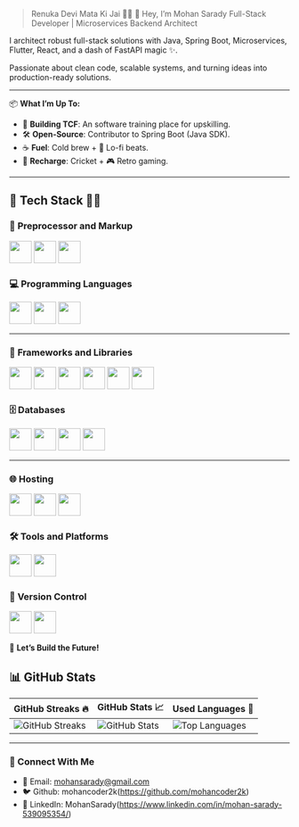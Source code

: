 
> Renuka Devi Mata Ki Jai 🙏🏻
👋 Hey, I’m Mohan Sarady
Full-Stack Developer | Microservices Backend Architect

I architect robust full-stack solutions with Java, Spring Boot, Microservices, Flutter, React, and a dash of FastAPI magic ✨.

Passionate about clean code, scalable systems, and turning ideas into production-ready solutions.

---

📦 **What I’m Up To:**  
- 🚀 **Building TCF**: An software training place for upskilling.  
- 🛠 **Open-Source**: Contributor to Spring Boot (Java SDK).  
- ☕ **Fuel**: Cold brew + 🎵 Lo-fi beats.  
- 🏏 **Recharge**: Cricket + 🎮 Retro gaming.  

---


## 🚀 Tech Stack 🧑‍💻

### 📜 **Preprocessor and Markup**
<p align="left">
  <img src="https://img.shields.io/badge/HTML5-E34F26?logo=html5&logoColor=white" height="40">
  <img src="https://img.shields.io/badge/CSS3-1572B6?logo=css3&logoColor=white" height="40">
  <img src="https://img.shields.io/badge/Tailwind_CSS-06B6D4?logo=tailwindcss&logoColor=white" height="40">
</p>

### 💻 **Programming Languages**
<p align="left">
  <img src="https://img.shields.io/badge/C-A8B9CC?logo=c&logoColor=white" height="40">
  <img src="https://img.shields.io/badge/C++-00599C?logo=cplusplus&logoColor=white" height="40">
  <img src="https://img.shields.io/badge/Java-007396?logo=java&logoColor=white" height="40">
</p>

---

### 🧰 **Frameworks and Libraries**
<p align="left">
  <img src="https://img.shields.io/badge/Spring%20Boot-6DB33F?logo=spring-boot&logoColor=white" height="40">
  <img src="https://img.shields.io/badge/FastAPI-009688?logo=fastapi&logoColor=white" height="40">
  <img src="https://img.shields.io/badge/Flask-000000?logo=flask&logoColor=white" height="40">
  <img src="https://img.shields.io/badge/React-61DAFB?logo=react&logoColor=black" height="40">
  <img src="https://img.shields.io/badge/Flutter-02569B?logo=flutter&logoColor=white" height="40">
  <img src="https://img.shields.io/badge/React%20Native-61DAFB?logo=react&logoColor=black" height="40">
</p>

### 🗄️ **Databases**
<p align="left">
  <img src="https://img.shields.io/badge/MySQL-4479A1?logo=mysql&logoColor=white" height="40">
  <img src="https://img.shields.io/badge/PostgreSQL-4169E1?logo=postgresql&logoColor=white" height="40">
  <img src="https://img.shields.io/badge/Firebase-FFCA28?logo=firebase&logoColor=black" height="40">
  <img src="https://img.shields.io/badge/MongoDB-47A248?logo=mongodb&logoColor=white" height="40">
</p>

---

### 🌐 **Hosting**
<p align="left">
  <img src="https://img.shields.io/badge/Render-46E3B7?logo=render&logoColor=black" height="40">
  <img src="https://img.shields.io/badge/Docker-2496ED?logo=docker&logoColor=white" height="40">
  <img src="https://img.shields.io/badge/Kubernetes-326CE5?logo=kubernetes&logoColor=white" height="40">
</p>

### 🛠️ **Tools and Platforms**
<p align="left">
  <img src="https://img.shields.io/badge/Linux-FCC624?logo=linux&logoColor=black" height="40">
  <img src="https://img.shields.io/badge/Apache%20Kafka-231F20?logo=apache-kafka&logoColor=white" height="40">
</p>

### 🔎 **Version Control**
<p align="left">
  <img src="https://img.shields.io/badge/Git-F05032?logo=git&logoColor=white" height="40">
  <img src="https://img.shields.io/badge/GitHub-181717?logo=github&logoColor=white" height="40">
</p>



🚀 **Let’s Build the Future!**  


## 📊 GitHub Stats

| GitHub Streaks 🔥 | GitHub Stats 📈 | Used Languages 🚀 |
|--------------------|-----------------|--------------------|
| ![GitHub Streaks](https://github-readme-streak-stats.herokuapp.com?user=mohancoder2k&theme=tokyonight) | ![GitHub Stats](https://github-readme-stats.vercel.app/api?username=mohancoder2k&show_icons=true&theme=tokyonight) | ![Top Languages](https://github-readme-stats.vercel.app/api/top-langs/?username=mohancoder2k&layout=compact&theme=tokyonight) |

---

### 💬 Connect With Me
- 📧 Email: mohansarady@gmail.com
- 🐦 Github: mohancoder2k(https://github.com/mohancoder2k)
- 💼 LinkedIn: MohanSarady(https://www.linkedin.com/in/mohan-sarady-539095354/)

